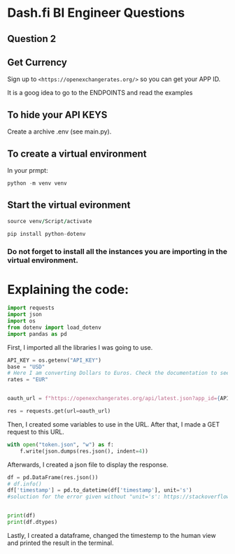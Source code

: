 # Dash.fi BI Engineer Questions
## Question 2

## Get Currency

Sign up to `<https://openexchangerates.org/>` so you can get your APP ID.

It is a goog idea to go to the ENDPOINTS and read the examples

## To hide your API KEYS

Create a archive .env (see main.py).

## To create a virtual environment
In your prmpt:

```python
python -m venv venv
```
## Start the virtual evironment

```for windows
source venv/Script/activate
```

```python
pip install python-dotenv
```

### Do not forget to install all the instances you are importing in the virtual environment.

# Explaining the code:
```python
import requests
import json
import os
from dotenv import load_dotenv
import pandas as pd
```
First, I imported all the libraries I was going to use. 

```python
API_KEY = os.getenv("API_KEY")
base = "USD"
# Here I am converting Dollars to Euros. Check the documentation to see what kind of rates you would need.
rates = "EUR"


oauth_url = f"https://openexchangerates.org/api/latest.json?app_id={API_KEY}&base={base}&&symbols={rates}"

res = requests.get(url=oauth_url)
```
Then, I created some variables to use in the URL. After that, I made a GET request to this URL.

```python
with open("token.json", "w") as f:
    f.write(json.dumps(res.json(), indent=4))

```
Afterwards, I created a json file to display the response.

```python
df = pd.DataFrame(res.json())
# df.info()
df['timestamp'] = pd.to_datetime(df['timestamp'], unit='s')
#soluction for the error given without "unit='s': https://stackoverflow.com/questions/51587468/datetime-defaulting-to-1970-in-pandas"


print(df)
print(df.dtypes)
```

Lastly, I created a dataframe, changed the timestemp to the human view and printed the result in the terminal.
